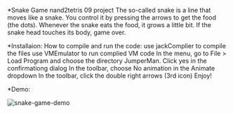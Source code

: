 *Snake Game
nand2tetris 09 project
The so-called snake is a line that moves like a snake.
You control it by pressing the arrows to get the food (the dots).
Whenever the snake eats the food, it grows a little bit.
If the snake head touches its body, game over.

*Installaion:
How to compile and run the code:
use jackComplier to compile the files
use VMEmulator to run complied VM code In the menu, 
go to File > Load Program and choose the directory JumperMan. 
Click yes in the confirmationg dialog In the toolbar, 
choose No animation in the Animate dropdown In the toolbar,
click the double right arrows (3rd icon) 
Enjoy!

*Demo:

![snake-game-demo](https://user-images.githubusercontent.com/86184498/131263699-a9fa11fa-d6ae-41cc-b746-684ed9bf4507.gif)
